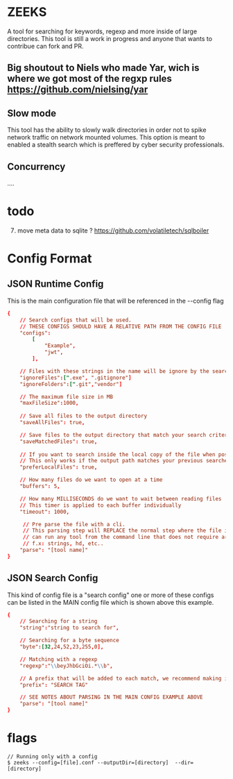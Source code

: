 # ZEEKS
A tool for searching for keywords, regexp and more inside of large directories. This tool is still a work in progress and anyone that wants to contribue can fork and PR.

## Big shoutout to Niels who made Yar, wich is where we got most of the regxp rules https://github.com/nielsing/yar

## Slow mode
This tool has the ability to slowly walk directories in order not to spike network traffic on network mounted volumes. This option is meant to enabled a stealth search which is preffered by cyber security professionals.

## Concurrency
....


# todo
7. move meta data to sqlite ? https://github.com/volatiletech/sqlboiler

# Config Format
## JSON Runtime Config
This is the main configuration file that will be referenced in the --config flag
``` RUNTIME.conf
{
    // Search configs that will be used.
    // THESE CONFIGS SHOULD HAVE A RELATIVE PATH FROM THE CONFIG FILE
    "configs":    
        [
            "Example",
            "jwt",
        ],

    // Files with these strings in the name will be ignore by the search
    "ignoreFiles":[".exe", ".gitignore"]
    "ignoreFolders":[".git","vendor"]

    // The maximum file size in MB
    "maxFileSize":1000,
    
    // Save all files to the output directory
    "saveAllFiles": true,

    // Save files to the output directory that match your search criteria
    "saveMatchedFiles": true,
    
    // If you want to search inside the local copy of the file when possible.
    // This only works if the output path matches your previous searches
    "preferLocalFiles": true,

    // How many files do we want to open at a time
    "buffers": 5,

    // How many MILLISECONDS do we want to wait between reading files
    // This timer is applied to each buffer individually
    "timeout": 1000,

     // Pre parse the file with a cli.
     // This parsing step will REPLACE the normal step where the file is opened and read line by line.
     // can run any tool from the command line that does not require arguments and outputs text
     // f.x: strings, hd, etc..
    "parse": "[tool name]"
}
```
## JSON Search Config
This kind of config file is a "search config" one or more of these configs can be listed in the MAIN config file which is shown above this example.
``` Example.conf
{
    // Searching for a string
    "string":"string to search for",

    // Searching for a byte sequence
    "byte":[32,24,52,23,255,0],

    // Matching with a regexp
    "regexp":"\\beyJhbGciOi.*\\b",

    // A prefix that will be added to each match, we recommend making it short but descriptive.  
    "prefix": "SEARCH TAG"

    // SEE NOTES ABOUT PARSING IN THE MAIN CONFIG EXAMPLE ABOVE
    "parse": "[tool name]"
}
```
# flags
```
// Running only with a config
$ zeeks --config=[file].conf --outputDir=[directory]  --dir=[directory]
```
